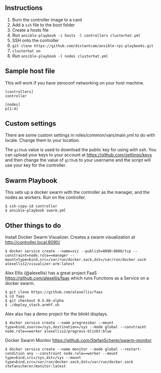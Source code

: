 ## Instructions

1. Burn the controller image to a card
2. Add a `ssh` file to the boot folder
3. Create a hosts file
4. Run `ansible-playbook -i hosts -l controllers clusterhat.yml`
5. SSH onto the controller
6. `git clone https://github.com/distantcam/ansible-rpi-playbooks.git`
7. `clusterhat on`
8. Run `ansible-playbook -l nodes clusterhat.yml`

## Sample host file

This will work if you have zeroconf networking on your host machine.

```
[controllers]
controller

[nodes]
p[1:4]
```

## Custom settings

There are some custom settings in roles/common/vars/main.yml to do with locale. Change them to your location.

The `github` value is used to download the public key for using with ssh. You can upload your keys to your account at https://github.com/settings/keys and then change the value of `github` to your username and the script will use your key for the controller.

## Swarm Playbook

This sets up a docker swarm with the controller as the manager, and the nodes as workers. Run on the controller.

    $ ssh-copy-id controller
    $ ansible-playbook swarm.yml

## Other things to do

Install Docker Swarm Visualizer. Creates a swarm visualization at http://controller.local:8090/

    $ docker service create --name=viz --publish=8090:8080/tcp --constraint=node.role==manager --mount=type=bind,src=/var/run/docker.sock,dst=/var/run/docker.sock alexellis2/visualizer-arm:latest

Alex Ellis (@alexellis) has a great project FaaS https://github.com/alexellis/faas which runs Functions as a Service on a docker swarm.

    $ git clone https://github.com/alexellis/faas
    $ cd faas
    $ git checkout 0.5.6b-alpha
    $ ./deploy_stack.armhf.sh

Alex also has a demo project for the blinkt displays.

    $ docker service create --name progressbar --mount type=bind,source=/sys,destination=/sys --mode global --constraint node.role==worker alexellis2/progress-blinkt:blue

Docker Swarm Monitor https://github.com/StefanScherer/swarm-monitor

    $ docker service create --name monitor --mode global --restart-condition any --constraint node.role==worker --mount type=bind,src=/sys,dst=/sys --mount type=bind,src=/var/run/docker.sock,dst=/var/run/docker.sock stefanscherer/monitor:latest